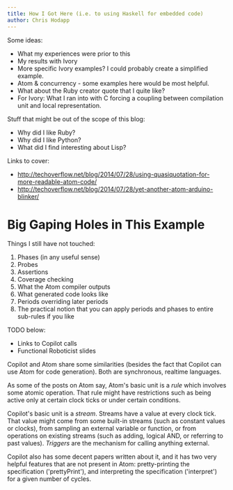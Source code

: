 ```yaml
---
title: How I Got Here (i.e. to using Haskell for embedded code)
author: Chris Hodapp
---
```


Some ideas:

- What my experiences were prior to this
- My results with Ivory
- More specific Ivory examples?  I could probably create a simplified example.
- Atom & concurrency - some examples here would be most helpful.
- What about the Ruby creator quote that I quite like?
- For Ivory: What I ran into with C forcing a coupling between compilation unit and local representation.

Stuff that might be out of the scope of this blog:

- Why did I like Ruby?
- Why did I like Python?
- What did I find interesting about Lisp?

Links to cover:

- http://techoverflow.net/blog/2014/07/28/using-quasiquotation-for-more-readable-atom-code/
- http://techoverflow.net/blog/2014/07/28/yet-another-atom-arduino-blinker/

Big Gaping Holes in This Example
====
Things I still have not touched:

1. Phases (in any useful sense)
2. Probes
3. Assertions
4. Coverage checking
5. What the Atom compiler outputs
6. What generated code looks like
7. Periods overriding later periods
8. The practical notion that you can apply periods and phases to entire sub-rules if you like



TODO below:
 - Links to Copilot calls
 - Functional Roboticist slides

Copilot and Atom share some similarities (besides the fact that Copilot can use Atom for code generation).  Both are synchronous, realtime languages.

As some of the posts on Atom say, Atom's basic unit is a *rule* which involves some atomic operation.  That rule might have restrictions such as being active only at certain clock ticks or under certain conditions.

Copilot's basic unit is a *stream*.  Streams have a value at every clock tick.  That value might come from some built-in streams (such as constant values or clocks), from sampling an external variable or function, or from operations on existing streams (such as adding, logical AND, or referring to past values).  *Triggers* are the mechanism for calling anything external.

Copilot also has some decent papers written about it, and it has two very helpful features that are not present in Atom: pretty-printing the specification ('prettyPrint'), and interpreting the specification ('interpret') for a given number of cycles.
